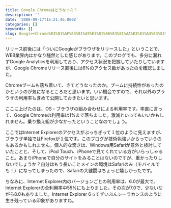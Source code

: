 ```yaml
---
title: Google Chromeはどうなった？
description: ''
date: '2008-09-17T15:21:46.000Z'
categories: []
keywords: []
slug: Google+Chrome%E3%81%AF%E3%81%A9%E3%81%86%E3%81%AA%E3%81%A3%E3%81%9F%EF%BC%9F
---
```

リリース前後には「ついにGoogleがブラウザをリリースした」ということで、WEB業界内はかなり騒然とした感じがあります。このブログでも、多分に漏れずGoogle Analyticsを利用しており、アクセス状況を把握していたりしていますが、Google Chromeリリース直後には6%のアクセス数があったのを確認しました。

Chromeブームも落ち着いて、さてどうなったのか。ブームに持続性があったのかというのが気になるところだと思います。いい機会ですので、それ以外のブラウザの利用率も含めて公開しておきたいと思います。

ここに上げたのは、OS・ブラウザの組み合わせによる利用率です。率直に言って、Google Chromeの利用率は1%まで落ちました。激減といってもいいかもしれません。乗り換え組が少なかったということなのでしょう。

ここではInternet Explorerのアクセスがぶっちぎって１位のように見えますが、ブラウザ単独ではFirefoxが１位です。このブログが技術色強いからっていうのもあるかもしれません。個人的な驚きは、Windows用Safariが意外と検討していたことと、そして、iPod Touch、iPhoneで見てくれている方がいらっしゃること。あまりiPhoneで自分のサイトをみることはないのですが、重かったりしないでしょうか？自分はもう長いことメインの環境はSafariのみ（モバイルでも！）になってしまったので、Safariの大健闘はちょっと嬉しかったです。

ちなみに、Internet Explorer内のバージョンごとの利用率は、6.0が最大で、Internet Explorerの全利用率中55%にも上りました。その次が7.0で、少ないながら8.0もありました。Internet Explorer 6ってずいぶんシーラカンスのように生き残っている印象がありますね。